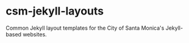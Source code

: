 # csm-jekyll-layouts

Common Jekyll layout templates for the City of Santa Monica's Jekyll-based websites.
